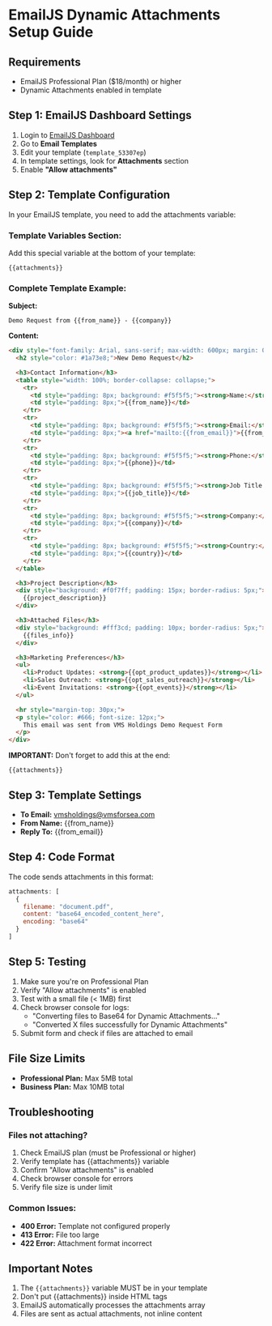 # EmailJS Dynamic Attachments Setup Guide

## Requirements
- EmailJS Professional Plan ($18/month) or higher
- Dynamic Attachments enabled in template

## Step 1: EmailJS Dashboard Settings

1. Login to [EmailJS Dashboard](https://dashboard.emailjs.com)
2. Go to **Email Templates**
3. Edit your template (`template_53307ep`)
4. In template settings, look for **Attachments** section
5. Enable **"Allow attachments"**

## Step 2: Template Configuration

In your EmailJS template, you need to add the attachments variable:

### Template Variables Section:
Add this special variable at the bottom of your template:
```
{{attachments}}
```

### Complete Template Example:

**Subject:**
```
Demo Request from {{from_name}} - {{company}}
```

**Content:**
```html
<div style="font-family: Arial, sans-serif; max-width: 600px; margin: 0 auto;">
  <h2 style="color: #1a73e8;">New Demo Request</h2>

  <h3>Contact Information</h3>
  <table style="width: 100%; border-collapse: collapse;">
    <tr>
      <td style="padding: 8px; background: #f5f5f5;"><strong>Name:</strong></td>
      <td style="padding: 8px;">{{from_name}}</td>
    </tr>
    <tr>
      <td style="padding: 8px; background: #f5f5f5;"><strong>Email:</strong></td>
      <td style="padding: 8px;"><a href="mailto:{{from_email}}">{{from_email}}</a></td>
    </tr>
    <tr>
      <td style="padding: 8px; background: #f5f5f5;"><strong>Phone:</strong></td>
      <td style="padding: 8px;">{{phone}}</td>
    </tr>
    <tr>
      <td style="padding: 8px; background: #f5f5f5;"><strong>Job Title:</strong></td>
      <td style="padding: 8px;">{{job_title}}</td>
    </tr>
    <tr>
      <td style="padding: 8px; background: #f5f5f5;"><strong>Company:</strong></td>
      <td style="padding: 8px;">{{company}}</td>
    </tr>
    <tr>
      <td style="padding: 8px; background: #f5f5f5;"><strong>Country:</strong></td>
      <td style="padding: 8px;">{{country}}</td>
    </tr>
  </table>

  <h3>Project Description</h3>
  <div style="background: #f0f7ff; padding: 15px; border-radius: 5px;">
    {{project_description}}
  </div>

  <h3>Attached Files</h3>
  <div style="background: #fff3cd; padding: 10px; border-radius: 5px;">
    {{files_info}}
  </div>

  <h3>Marketing Preferences</h3>
  <ul>
    <li>Product Updates: <strong>{{opt_product_updates}}</strong></li>
    <li>Sales Outreach: <strong>{{opt_sales_outreach}}</strong></li>
    <li>Event Invitations: <strong>{{opt_events}}</strong></li>
  </ul>

  <hr style="margin-top: 30px;">
  <p style="color: #666; font-size: 12px;">
    This email was sent from VMS Holdings Demo Request Form
  </p>
</div>
```

**IMPORTANT:** Don't forget to add this at the end:
```
{{attachments}}
```

## Step 3: Template Settings

- **To Email:** vmsholdings@vmsforsea.com
- **From Name:** {{from_name}}
- **Reply To:** {{from_email}}

## Step 4: Code Format

The code sends attachments in this format:
```javascript
attachments: [
  {
    filename: "document.pdf",
    content: "base64_encoded_content_here",
    encoding: "base64"
  }
]
```

## Step 5: Testing

1. Make sure you're on Professional Plan
2. Verify "Allow attachments" is enabled
3. Test with a small file (< 1MB) first
4. Check browser console for logs:
   - "Converting files to Base64 for Dynamic Attachments..."
   - "Converted X files successfully for Dynamic Attachments"
5. Submit form and check if files are attached to email

## File Size Limits

- **Professional Plan:** Max 5MB total
- **Business Plan:** Max 10MB total

## Troubleshooting

### Files not attaching?
1. Check EmailJS plan (must be Professional or higher)
2. Verify template has {{attachments}} variable
3. Confirm "Allow attachments" is enabled
4. Check browser console for errors
5. Verify file size is under limit

### Common Issues:
- **400 Error:** Template not configured properly
- **413 Error:** File too large
- **422 Error:** Attachment format incorrect

## Important Notes

1. The `{{attachments}}` variable MUST be in your template
2. Don't put {{attachments}} inside HTML tags
3. EmailJS automatically processes the attachments array
4. Files are sent as actual attachments, not inline content